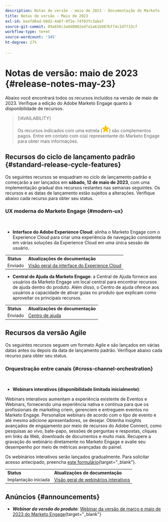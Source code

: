 ```yaml
---
description: Notas de versão - maio de 2023 - Documentação do Marketo - Documentação do produto
title: Notas de versão - Maio de 2023
exl-id: beefd8ad-b0d2-4a6f-9f2e-74f03fc3abe7
source-git-commit: 09a656c3a0d0002edfa1a61b987bff4c1dff33cf
workflow-type: tm+mt
source-wordcount: '345'
ht-degree: 27%

---
```


# Notas de versão: maio de 2023 {#release-notes-may-23}

Abaixo você encontrará todos os recursos incluídos na versão de maio de 2023. Verifique a edição do Adobe Marketo Engage quanto à disponibilidade de recursos.

>[!AVAILABILITY]
>
>Os recursos indicados com uma estrela (![estrela](assets/yellow-star.png)) são complementos pagos. Entre em contato com o(a) representante do Marketo Engage para obter mais informações.

## Recursos do ciclo de lançamento padrão {#standard-release-cycle-features}

Os seguintes recursos se enquadram no ciclo de lançamento padrão e começarão a ser lançados em **sábado, 12 de maio de 2023**, com uma implementação gradual dos recursos restantes nas semanas seguintes. Os recursos e as datas de lançamento estão sujeitos a alterações. Verifique abaixo cada recurso para obter seu status.

### UX moderna do Marketo Engage {#modern-ux}

</br>

* **Interface do Adobe Experience Cloud**: alinha o Marketo Engage com o Experience Cloud para criar uma experiência de navegação consistente em várias soluções da Experience Cloud em uma única sessão de usuário.

<table>
  <tr>
   <td><b>Status</b></td>
   <td><b>Atualizações de documentação</b></td>
  </tr>
  <tr>
   <td>Enviado</td>
   <td><a href="/help/marketo/product-docs/adobe-experience-cloud-integrations/experience-cloud-interface-overview.md">Visão geral da interface do Experience Cloud</a></td>
  </tr>
  </tbody>
</table>

* **Central de Ajuda da Marketo Engage**: a Central de Ajuda fornece aos usuários da Marketo Engage um local central para encontrar recursos de ajuda dentro do produto. Além disso, o Centro de ajuda oferece aos usuários a capacidade de ativar guias no produto que explicam como aproveitar os principais recursos.

<table>
  <tr>
   <td><b>Status</b></td>
   <td><b>Atualizações de documentação</b></td>
  </tr>
  <tr>
   <td>Enviado</td>
   <td><a href="/help/marketo/getting-started/things-to-know/help-center.md">Centro de ajuda</a></td>
  </tr>
  </tbody>
</table>

## Recursos da versão Agile

Os seguintes recursos seguem um formato Agile e são lançados em várias datas antes ou depois da data de lançamento padrão. Verifique abaixo cada recurso para obter seu status.

### Orquestração entre canais {#cross-channel-orchestration}

</br>

* **Webinars interativos (disponibilidade limitada inicialmente)**:

Webinars interativos aumentam a experiência existente de Eventos e Webinars, fornecendo uma experiência nativa e contínua para que os profissionais de marketing criem, gerenciem e entreguem eventos no Marketo Engage. Personalize webinars de acordo com o tipo de evento e até mesmo adicione apresentadores, se desejar. Obtenha insights avançados de engajamento por meio de recursos do Adobe Connect, como pesquisas ao vivo, bate-papo, sessões de perguntas e respostas, cliques em links da Web, downloads de documentos e muito mais. Recupere a gravação do webinário diretamente no Marketo Engage e avalie seu desempenho por meio de métricas avançadas do painel.

Os webinários interativos serão lançados gradualmente. Para solicitar acesso antecipado, preencha [este formulário](https://forms.office.com/r/Jf4zFVCH0T){target="_blank"}.

<table>
  <tr>
   <td><b>Status</b></td>
   <td><b>Atualizações de documentação</b></td>
  </tr>
  <tr>
   <td>Implantação iniciada</td>
   <td><a href="https://experienceleague.adobe.com/docs/marketo/using/product-docs/demand-generation/events/interactive-webinars/interactive-webinars-overview.html?lang=pt-BR">Visão geral de webinários interativos</a></td>
  </tr>
  </tbody>
</table>

## Anúncios {#announcements}

* **_Webinar da versão do produto_**: [Webinar da versão de março e maio de 2023 do Marketo Engage](https://engage.marketo.com/2023_March_May_Release_Webinar_OnDemandPage.html){target="_blank"}
